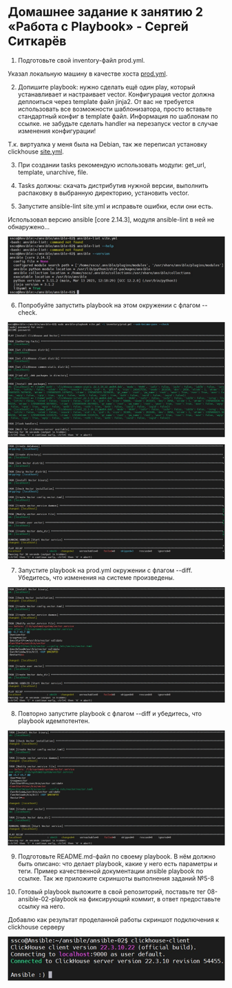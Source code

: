 # Домашнее задание к занятию 2 «Работа с Playbook» - Сергей Ситкарёв

1. Подготовьте свой inventory-файл prod.yml.

Указал локальную машину в качестве хоста [prod.yml](https://github.com/SSitkarev/ansible-02/tree/main/inventory/prod.yml).

2. Допишите playbook: нужно сделать ещё один play, который устанавливает и настраивает vector. 
Конфигурация vector должна деплоиться через template файл jinja2. 
От вас не требуется использовать все возможности шаблонизатора, просто вставьте стандартный конфиг в template файл. 
Информация по шаблонам по ссылке. не забудьте сделать handler на перезапуск vector в случае изменения конфигурации!

Т.к. виртуалка у меня была на Debian, так же переписал установку clickhouse [site.yml](https://github.com/SSitkarev/ansible-02/blob/main/site.yml).

3. При создании tasks рекомендую использовать модули: get_url, template, unarchive, file.

4. Tasks должны: скачать дистрибутив нужной версии, выполнить распаковку в выбранную директорию, установить vector.

5. Запустите ansible-lint site.yml и исправьте ошибки, если они есть.

Использовал версию ansible [core 2.14.3], модуля ansible-lint в ней не обнаружено...

![Задание1](https://github.com/SSitkarev/ansible-02/blob/main/img/5.jpg)

6. Попробуйте запустить playbook на этом окружении с флагом --check.

![Задание1](https://github.com/SSitkarev/ansible-02/blob/main/img/6.jpg)

![Задание1](https://github.com/SSitkarev/ansible-02/blob/main/img/7.jpg)

7. Запустите playbook на prod.yml окружении с флагом --diff. Убедитесь, что изменения на системе произведены.

![Задание1](https://github.com/SSitkarev/ansible-02/blob/main/img/8.jpg)

8. Повторно запустите playbook с флагом --diff и убедитесь, что playbook идемпотентен.

![Задание1](https://github.com/SSitkarev/ansible-02/blob/main/img/9.jpg)

9. Подготовьте README.md-файл по своему playbook. В нём должно быть описано: что делает playbook, какие у него есть параметры и теги. 
Пример качественной документации ansible playbook по ссылке. Так же приложите скриншоты выполнения заданий №5-8

10. Готовый playbook выложите в свой репозиторий, поставьте тег 08-ansible-02-playbook на фиксирующий коммит, в ответ предоставьте ссылку на него.

Добавлю как результат проделанной работы скриншот подключения к clickhouse серверу

![Задание1](https://github.com/SSitkarev/ansible-02/blob/main/img/10.jpg)

